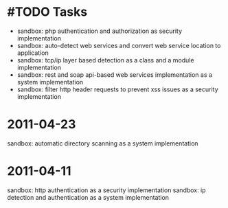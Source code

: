 #TODO
Tasks
=====
- sandbox: php authentication and authorization as security implementation
- sandbox: auto-detect web services and convert web service location to application
- sandbox: tcp/ip layer based detection as a class and a module implementation
- sandbox: rest and soap api-based web services implementation as a system implementation
- sandbox: filter http header requests to prevent xss issues as a security implementation


2011-04-23
==========
sandbox: automatic directory scanning as a system implementation

2011-04-11
==========
sandbox: http authentication as a security implementation
sandbox: ip detection and authentication as a system implementation
